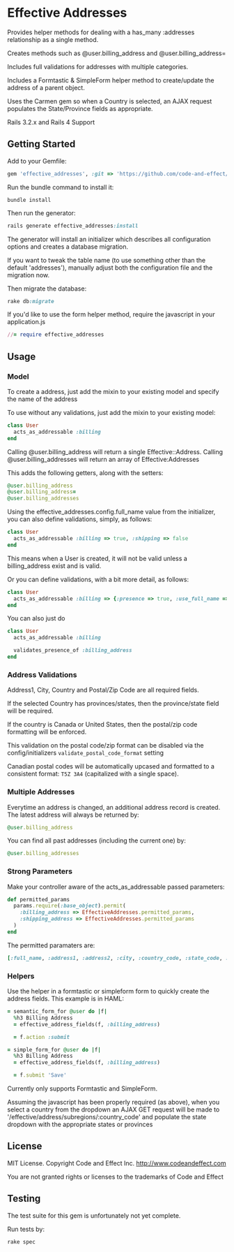 # Effective Addresses

Provides helper methods for dealing with a has_many :addresses relationship as a single method.

Creates methods such as @user.billing_address and @user.billing_address=

Includes full validations for addresses with multiple categories.

Includes a Formtastic & SimpleForm helper method to create/update the address of a parent object.

Uses the Carmen gem so when a Country is selected, an AJAX request populates the State/Province fields as appropriate.

Rails 3.2.x and Rails 4 Support

## Getting Started

Add to your Gemfile:

```ruby
gem 'effective_addresses', :git => 'https://github.com/code-and-effect/effective_addresses'
```

Run the bundle command to install it:

```console
bundle install
```

Then run the generator:

```ruby
rails generate effective_addresses:install
```

The generator will install an initializer which describes all configuration options and creates a database migration.

If you want to tweak the table name (to use something other than the default 'addresses'), manually adjust both the configuration file and the migration now.

Then migrate the database:

```ruby
rake db:migrate
```

If you'd like to use the form helper method, require the javascript in your application.js

```ruby
//= require effective_addresses
```


## Usage

### Model

To create a address, just add the mixin to your existing model and specify the name of the address

To use without any validations, just add the mixin to your existing model:

```ruby
class User
  acts_as_addressable :billing
end
```

Calling @user.billing_address will return a single Effective::Address.  Calling @user.billing_addresses will return an array of Effective:Addresses

This adds the following getters, along with the setters:

```ruby
@user.billing_address
@user.billing_address=
@user.billing_addresses
```

Using the effective_addresses.config.full_name value from the initializer, you can also define validations, simply, as follows:

```ruby
class User
  acts_as_addressable :billing => true, :shipping => false
end
```

This means when a User is created, it will not be valid unless a billing_address exist and is valid.

Or you can define validations, with a bit more detail, as follows:

```ruby
class User
  acts_as_addressable :billing => {:presence => true, :use_full_name => false}
end
```

You can also just do

```ruby
class User
  acts_as_addressable :billing

  validates_presence_of :billing_address
end
```

### Address Validations

Address1, City, Country and Postal/Zip Code are all required fields.

If the selected Country has provinces/states, then the province/state field will be required.

If the country is Canada or United States, then the postal/zip code formatting will be enforced.

This validation on the postal code/zip format can be disabled via the config/initializers `validate_postal_code_format` setting

Canadian postal codes will be automatically upcased and formatted to a consistent format: `T5Z 3A4` (capitalized with a single space).


### Multiple Addresses

Everytime an address is changed, an additional address record is created.  The latest address will always be returned by:

```ruby
@user.billing_address
```

You can find all past addresses (including the current one) by:

```ruby
@user.billing_addresses
```

### Strong Parameters

Make your controller aware of the acts_as_addressable passed parameters:

```ruby
def permitted_params
  params.require(:base_object).permit(
    :billing_address => EffectiveAddresses.permitted_params,
    :shipping_address => EffectiveAddresses.permitted_params
  )
end
```

The permitted paramaters are:

```ruby
[:full_name, :address1, :address2, :city, :country_code, :state_code, :postal_code]
```

### Helpers

Use the helper in a formtastic or simpleform form to quickly create the address fields.  This example is in HAML:

```ruby
= semantic_form_for @user do |f|
  %h3 Billing Address
  = effective_address_fields(f, :billing_address)

  = f.action :submit

= simple_form_for @user do |f|
  %h3 Billing Address
  = effective_address_fields(f, :billing_address)

  = f.submit 'Save'
```

Currently only supports Formtastic and SimpleForm.

Assuming the javascript has been properly required (as above), when you select a country from the dropdown
an AJAX GET request will be made to '/effective/address/subregions/:country_code' and populate the state dropdown with the appropriate states or provinces


## License

MIT License.  Copyright Code and Effect Inc. http://www.codeandeffect.com

You are not granted rights or licenses to the trademarks of Code and Effect


## Testing

The test suite for this gem is unfortunately not yet complete.

Run tests by:

```ruby
rake spec
```
















